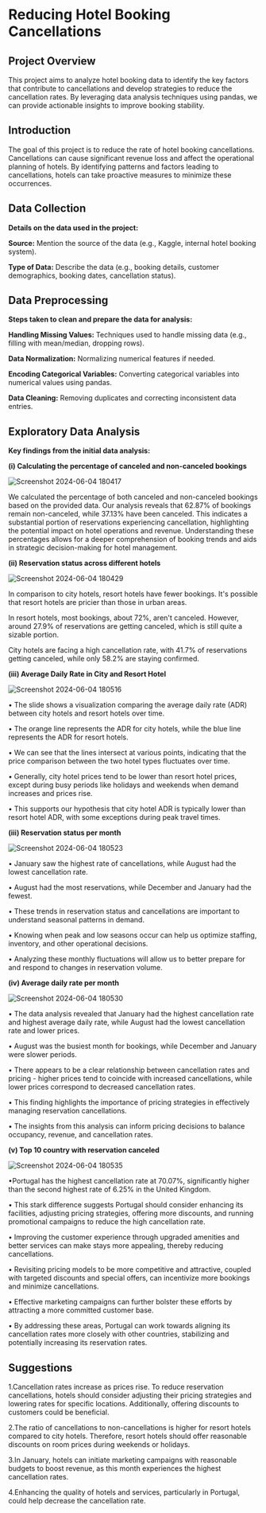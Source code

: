 # Reducing Hotel Booking Cancellations
## Project Overview

This project aims to analyze hotel booking data to identify the key factors that contribute to cancellations and develop strategies to reduce the cancellation rates. By leveraging data analysis techniques using pandas, we can provide actionable insights to improve booking stability.

## Introduction


The goal of this project is to reduce the rate of hotel booking cancellations. Cancellations can cause significant revenue loss and affect the operational planning of hotels. By identifying patterns and factors leading to cancellations, hotels can take proactive measures to minimize these occurrences.

## Data Collection
**Details on the data used in the project:**

**Source:** Mention the source of the data (e.g., Kaggle, internal hotel booking system).

**Type of Data:** Describe the data (e.g., booking details, customer demographics, booking dates, cancellation status).

## Data Preprocessing
**Steps taken to clean and prepare the data for analysis:**

**Handling Missing Values:** Techniques used to handle missing data (e.g., filling with mean/median, dropping rows).

**Data Normalization:** Normalizing numerical features if needed.

**Encoding Categorical Variables:** Converting categorical variables into numerical values using pandas.

**Data Cleaning:** Removing duplicates and correcting inconsistent data entries.

## Exploratory Data Analysis
**Key findings from the initial data analysis:**

**(i) Calculating the percentage of canceled and non-canceled bookings**

![Screenshot 2024-06-04 180417](https://github.com/GoutamKuiri99/Reducing-Hotel-Booking-Cancellations-Project-in-Python/assets/154737280/71d3d9a1-3733-4912-b8b9-68dfa8d4f7b2)

We calculated the percentage of both canceled and non-canceled bookings based on the
provided data. Our analysis reveals that 62.87% of bookings remain non-canceled, while
37.13% have been canceled. This indicates a substantial portion of reservations experiencing
cancellation, highlighting the potential impact on hotel operations and revenue. Understanding
these percentages allows for a deeper comprehension of booking trends and aids in strategic
decision-making for hotel management.

**(ii)  Reservation status across different hotels**

![Screenshot 2024-06-04 180429](https://github.com/GoutamKuiri99/Reducing-Hotel-Booking-Cancellations-Project-in-Python/assets/154737280/80ffd4f7-9beb-4b4a-b631-98a4031d931c)


In comparison to city hotels, resort hotels have fewer bookings. It's possible that resort hotels are
pricier than those in urban areas.

In resort hotels, most bookings, about 72%, aren't canceled. However, around 27.9% of
reservations are getting canceled, which is still quite a sizable portion.

City hotels are facing a high cancellation rate, with 41.7% of reservations getting canceled, while
only 58.2% are staying confirmed.

**(iii) Average Daily Rate in City and Resort Hotel**

![Screenshot 2024-06-04 180516](https://github.com/GoutamKuiri99/Reducing-Hotel-Booking-Cancellations-Project-in-Python/assets/154737280/734f3032-19ad-4a1d-8f72-e64330ae8dc5)


• The slide shows a visualization comparing the average daily rate (ADR) between city
hotels and resort hotels over time.

• The orange line represents the ADR for city hotels, while the blue line represents the ADR
for resort hotels.

• We can see that the lines intersect at various points, indicating that the price comparison
between the two hotel types fluctuates over time.

• Generally, city hotel prices tend to be lower than resort hotel prices, except during busy
periods like holidays and weekends when demand increases and prices rise.

• This supports our hypothesis that city hotel ADR is typically lower than resort hotel ADR,
with some exceptions during peak travel times.

**(iii) Reservation status per month**

![Screenshot 2024-06-04 180523](https://github.com/GoutamKuiri99/Reducing-Hotel-Booking-Cancellations-Project-in-Python/assets/154737280/ffbc3078-04e4-447a-ab8d-df6e1f1432a1)


• January saw the highest rate of cancellations, while August had the lowest cancellation rate.

• August had the most reservations, while December and January had the fewest.

• These trends in reservation status and cancellations are important to understand
seasonal patterns in demand.

• Knowing when peak and low seasons occur can help us optimize staffing, inventory, and
other operational decisions.

• Analyzing these monthly fluctuations will allow us to better prepare for and respond to
changes in reservation volume.

**(iv) Average daily rate per month**  

![Screenshot 2024-06-04 180530](https://github.com/GoutamKuiri99/Reducing-Hotel-Booking-Cancellations-Project-in-Python/assets/154737280/286c6164-7059-430c-be9b-7a1daecfc666)


• The data analysis revealed that January had the highest cancellation rate and highest average
daily rate, while August had the lowest cancellation rate and lower prices.

• August was the busiest month for bookings, while December and January were slower periods.

• There appears to be a clear relationship between cancellation rates and pricing - higher prices
tend to coincide with increased cancellations, while lower prices correspond to decreased
cancellation rates.

• This finding highlights the importance of pricing strategies in effectively managing reservation
cancellations.

• The insights from this analysis can inform pricing decisions to balance occupancy, revenue, and
cancellation rates.

**(v) Top 10 country with reservation canceled**

![Screenshot 2024-06-04 180535](https://github.com/GoutamKuiri99/Reducing-Hotel-Booking-Cancellations-Project-in-Python/assets/154737280/1ff6c114-e92f-4d60-a1c7-528977e0efca)


•Portugal has the highest cancellation rate at 70.07%, significantly higher than the second highest rate of 6.25% in the United Kingdom.

• This stark difference suggests Portugal should consider enhancing its facilities, adjusting pricing strategies, offering more discounts,
and running promotional campaigns to reduce the high cancellation rate.

• Improving the customer experience through upgraded amenities and better services can make stays more appealing, thereby reducing
cancellations.

• Revisiting pricing models to be more competitive and attractive, coupled with targeted discounts and special offers, can incentivize more
bookings and minimize cancellations.

• Effective marketing campaigns can further bolster these efforts by attracting a more committed customer base.

• By addressing these areas, Portugal can work towards aligning its cancellation rates more closely with other countries, stabilizing and
potentially increasing its reservation rates.

## Suggestions

1.Cancellation rates increase as prices rise. To reduce reservation
cancellations, hotels should consider adjusting their pricing strategies
and lowering rates for specific locations. Additionally, offering discounts
to customers could be beneficial.

2.The ratio of cancellations to non-cancellations is higher for resort hotels
compared to city hotels. Therefore, resort hotels should offer reasonable
discounts on room prices during weekends or holidays.

3.In January, hotels can initiate marketing campaigns with reasonable
budgets to boost revenue, as this month experiences the highest
cancellation rates.

4.Enhancing the quality of hotels and services, particularly in Portugal,
could help decrease the cancellation rate.

